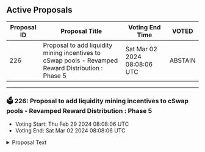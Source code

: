 ## Active Proposals

| Proposal ID | Proposal Title | Voting End Time | VOTED |
|-------------|----------------|-----------------|-------|
| 226 | Proposal to add liquidity mining incentives to cSwap pools - Revamped Reward Distribution : Phase 5 | Sat Mar 02 2024 08:08:06 UTC | ABSTAIN |

---

### 🗳 226: Proposal to add liquidity mining incentives to cSwap pools - Revamped Reward Distribution : Phase 5
- Voting Start: Thu Feb 29 2024 08:08:06 UTC
- Voting End: Sat Mar 02 2024 08:08:06 UTC

<details>
<summary>Proposal Text</summary>
 
Add the liquidity incentives for revamped reward distribution phase-5 on cSwap DEX by allocating 50,595CMDX for 14 days
[forum](https://forum.comdex.one/t/48-cswap-liquidity-mining-incentives-revamped-reward-distribution-phase-5/1052)
</details>
